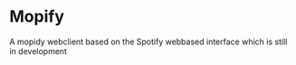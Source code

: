 Mopify
======

A mopidy webclient based on the Spotify webbased interface which is still in development
